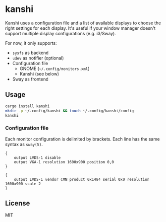 # kanshi

Kanshi uses a configuration file and a list of available displays to choose the
right settings for each display. It's useful if your window manager doesn't
support multiple display configurations (e.g. i3/Sway).

For now, it only supports:

* `sysfs` as backend
* `udev` as notifier (optional)
* Configuration file
	* GNOME (`~/.config/monitors.xml`)
	* Kanshi (see below)
* Sway as frontend

## Usage

```sh
cargo install kanshi
mkdir -p ~/.config/kanshi && touch ~/.config/kanshi/config
kanshi
```

### Configuration file

Each monitor configuration is delimited by brackets. Each line has the same
syntax as `sway(5)`.

```
{
	output LVDS-1 disable
	output VGA-1 resolution 1600x900 position 0,0
}

{
	output LVDS-1 vendor CMN product 0x1484 serial 0x0 resolution 1600x900 scale 2
}
```

## License

MIT
